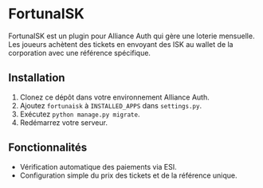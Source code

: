 # FortunaISK

FortunaISK est un plugin pour Alliance Auth qui gère une loterie mensuelle. 
Les joueurs achètent des tickets en envoyant des ISK au wallet de la corporation avec une référence spécifique.

## Installation

1. Clonez ce dépôt dans votre environnement Alliance Auth.
2. Ajoutez `fortunaisk` à `INSTALLED_APPS` dans `settings.py`.
3. Exécutez `python manage.py migrate`.
4. Redémarrez votre serveur.

## Fonctionnalités

- Vérification automatique des paiements via ESI.
- Configuration simple du prix des tickets et de la référence unique.
